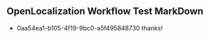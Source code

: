 ## OpenLocalization Workflow Test MarkDown
* 0aa54ea1-b105-4f19-9bc0-a5f495848730 thanks!

<!--HONumber=Aug16_HO5-->


